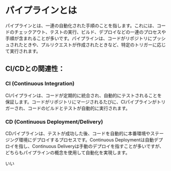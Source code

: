 # パイプラインとは

パイプラインとは、一連の自動化された手順のことを指します。これには、コードのチェックアウト、テストの実行、ビルド、デプロイなどの一連のプロセスや手順が含まれることが多いです。パイプラインは、コードがリポジトリにプッシュされたときや、プルリクエストが作成されたときなど、特定のトリガーに応じて実行されます。

## CI/CDとの関連性：

### CI (Continuous Integration)

CIパイプラインは、コードが定期的に統合され、自動的にテストされることを保証します。コードがリポジトリにマージされるたびに、CIパイプラインがトリガーされ、コードのビルドとテストが自動的に実行されます。

### CD (Continuous Deployment/Delivery)

CDパイプラインは、テストが成功した後、コードを自動的に本番環境やステージング環境にデプロイするプロセスです。Continuous Deploymentは自動デプロイを指し、Continuous Deliveryは手動のデプロイを指すことが多いですが、どちらもパイプラインの概念を使用して自動化を実現します。

いい
